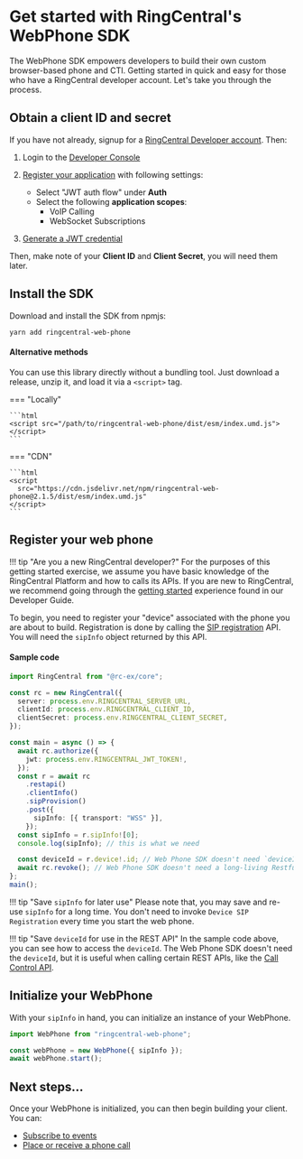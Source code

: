 # Get started with RingCentral's WebPhone SDK

The WebPhone SDK empowers developers to build their own custom browser-based phone and CTI. Getting started in quick and easy for those who have a RingCentral developer account. Let's take you through the process.

## Obtain a client ID and secret

If you have not already, signup for a [RingCentral Developer account](https://developers.ringcentral.com/pricing). Then:

1. Login to the [Developer Console](https://developers.ringcentral.com/my-account.html)

2. [Register your application](https://developers.ringcentral.com/guide/getting-started/register-app) with following settings:
     * Select "JWT auth flow" under **Auth**
     * Select the following **application scopes**:
        * VoIP Calling
        * WebSocket Subscriptions

3. [Generate a JWT credential](https://developers.ringcentral.com/guide/getting-started/create-credential)

Then, make note of your **Client ID** and **Client Secret**, you will need them later. 

## Install the SDK

Download and install the SDK from npmjs:

```
yarn add ringcentral-web-phone
```

#### Alternative methods

You can use this library directly without a bundling tool. Just download a release, unzip it, and load it via a `<script>` tag. 

=== "Locally"

    ```html
    <script src="/path/to/ringcentral-web-phone/dist/esm/index.umd.js"></script>
    ```

=== "CDN"

    ```html
    <script
      src="https://cdn.jsdelivr.net/npm/ringcentral-web-phone@2.1.5/dist/esm/index.umd.js"
    </script>
    ```

## Register your web phone

!!! tip "Are you a new RingCentral developer?"
    For the purposes of this getting started exercise, we assume you have basic knowledge of the RingCentral Platform and how to calls its APIs. If you are new to RingCentral, we recommend going through the [getting started](https://developers.ringcentral.com/guide/getting-started) experience found in our Developer Guide. 

To begin, you need to register your "device" associated with the phone you are about to build. Registration is done by calling the [SIP registration](https://developers.ringcentral.com/api-reference/Device-SIP-Registration/createSIPRegistration) API. You will need the `sipInfo` object returned by this API.

#### Sample code

```ts
import RingCentral from "@rc-ex/core";

const rc = new RingCentral({
  server: process.env.RINGCENTRAL_SERVER_URL,
  clientId: process.env.RINGCENTRAL_CLIENT_ID,
  clientSecret: process.env.RINGCENTRAL_CLIENT_SECRET,
});

const main = async () => {
  await rc.authorize({
    jwt: process.env.RINGCENTRAL_JWT_TOKEN!,
  });
  const r = await rc
    .restapi()
    .clientInfo()
    .sipProvision()
    .post({
      sipInfo: [{ transport: "WSS" }],
    });
  const sipInfo = r.sipInfo![0];
  console.log(sipInfo); // this is what we need

  const deviceId = r.device!.id; // Web Phone SDK doesn't need `deviceId`, just for your information.
  await rc.revoke(); // Web Phone SDK doesn't need a long-living Restful API access token, you MAY logout
};
main();
```

!!! tip "Save `sipInfo` for later use"
    Please note that, you may save and re-use `sipInfo` for a long time. You don't need to invoke `Device SIP Registration` every time you start the web phone.

!!! tip "Save `deviceId` for use in the REST API"
    In the sample code above, you can see how to access the `deviceId`. The Web Phone SDK doesn't need the `deviceId`, but it is useful when calling certain REST APIs, like the [Call Control API](https://developers.ringcentral.com/api-reference/Call-Control/createCallOutCallSession).

## Initialize your WebPhone

With your `sipInfo` in hand, you can initialize an instance of your WebPhone.

```ts
import WebPhone from "ringcentral-web-phone";

const webPhone = new WebPhone({ sipInfo });
await webPhone.start();
```

## Next steps...

Once your WebPhone is initialized, you can then begin building your client. You can:

* [Subscribe to events](../events/index.md)
* [Place or receive a phone call](sessions.md)


